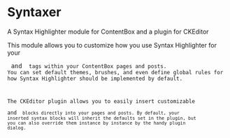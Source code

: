 Syntaxer
========

A Syntax Highlighter module for ContentBox and a plugin for CKEditor

This module allows you to customize how you use Syntax Highlighter for your <pre> and <code> tags within your ContentBox pages and posts. You can set default themes, brushes, and even define global rules for how Syntax Highlighter should be implemented by default.

The CKEditor plugin allows you to easily insert customizable <pre> and <code> blocks directly into your pages and posts. By default, your inserted syntax blocks will inherit the defaults set in the plugin, but you can also override them instance by instance by the handy plugin dialog.
